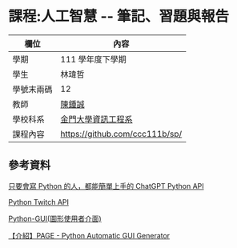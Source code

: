 # 課程:人工智慧 -- 筆記、習題與報告

欄位 | 內容
-----|--------
學期 | 111 學年度下學期
學生 | 林瑋哲
學號末兩碼 | 12
教師 | [陳鍾誠](https://www.nqu.edu.tw/educsie/index.php?act=blog&code=list&ids=4)
學校科系 | [金門大學資訊工程系](https://www.nqu.edu.tw/educsie/index.php)
課程內容 | https://github.com/ccc111b/sp/

## 參考資料
[只要會寫 Python 的人，都能簡單上手的 ChatGPT Python API](https://pecutsai.medium.com/%E5%8F%AA%E8%A6%81%E6%9C%83%E5%AF%AB-python-%E7%9A%84%E4%BA%BA-%E9%83%BD%E8%83%BD%E7%B0%A1%E5%96%AE%E4%B8%8A%E6%89%8B%E7%9A%84-chatgpt-python-api-cc4d3ed2234a)

[Python Twitch API](https://github.com/Teekeks/pyTwitchAPI)

[Python-GUI(圖形使用者介面)](https://vocus.cc/article/627bc705fd8978000146162a)

[【介紹】PAGE - Python Automatic GUI Generator](https://hackmd.io/@DextinChen/Python_PAGE)
